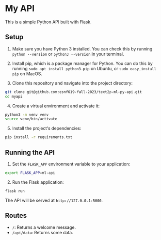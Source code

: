 # My API

This is a simple Python API built with Flask.

## Setup

1. Make sure you have Python 3 installed. You can check this by running `python --version` or `python3 --version` in your terminal.

2. Install pip, which is a package manager for Python. You can do this by running `sudo apt install python3-pip` on Ubuntu, or `sudo easy_install pip` on MacOS.

3. Clone this repository and navigate into the project directory:

```bash
git clone git@github.com:esnf619-fall-2023/text2p-ml-py-api.git
cd myapi
```

4. Create a virtual environment and activate it:

```bash
python3 -m venv venv
source venv/bin/activate
```

5. Install the project's dependencies:

```bash
pip install -r requirements.txt
```

## Running the API

1. Set the `FLASK_APP` environment variable to your application:

```bash
export FLASK_APP=ml-api
```

2. Run the Flask application:

```bash
flask run
```

The API will be served at `http://127.0.0.1:5000`.

## Routes

- `/`: Returns a welcome message.
- `/api/data`: Returns some data.
